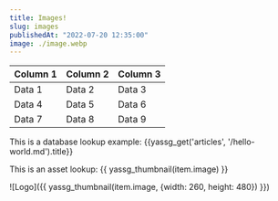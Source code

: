 ```yaml
---
title: Images!
slug: images
publishedAt: "2022-07-20 12:35:00"
image: ./image.webp
---
```


| Column 1 | Column 2 | Column 3 |
| -------- | -------- | -------- |
| Data 1   | Data 2   | Data 3   |
| Data 4   | Data 5   | Data 6   |
| Data 7   | Data 8   | Data 9   |

This is a database lookup example: {{yassg_get('articles', '/hello-world.md').title}}

This is an asset lookup: {{ yassg_thumbnail(item.image) }}

![Logo]({{ yassg_thumbnail(item.image, {width: 260, height: 480}) }})
